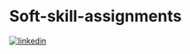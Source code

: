 # Soft-skill-assignments

<a href="https://www.linkedin.com/in/shivam-dwivedi-7b1564314/" target="_blank">
  <img src="https://img.shields.io/badge/linkedin-0A66C2?style=for-the-badge&logo=linkedin&logoColor=white" alt="linkedin" />
</a>

